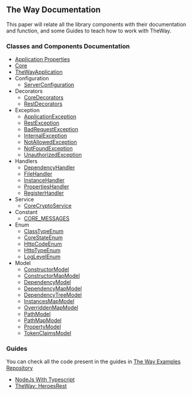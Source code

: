 ## The Way Documentation

This paper will relate all the library components with their documentation and function, and some Guides to teach how to work with TheWay.

### Classes and Components Documentation

 - [Application Properties](the-way/core/application-properties.md)
 - [Core](the-way/core/core.md)
 - [TheWayApplication](the-way/core/the-way-application.md)
 - Configuration
    - [ServerConfiguration](the-way/core/configuration/server-configuration.md)
 - Decorators
    - [CoreDecorators](the-way/core/decorator/core-decorators.md)
    - [RestDecorators](the-way/core/decorator/rest-decorators.md)
 - Exception
    - [ApplicationException](the-way/core/exception/application-exception.md)
    - [RestException](the-way/core/exception/rest-exception.md)
    - [BadRequestException](the-way/core/exception/bad-request-exception.md)
    - [InternalException](the-way/core/exception/internal-exception.md)
    - [NotAllowedException](the-way/core/exception/not-allowed-exception.md)
    - [NotFoundException](the-way/core/exception/not-found-exception.md)
    - [UnauthorizedException](the-way/core/exception/unauthorized.exception.md)
 - Handlers
    - [DependencyHandler](the-way/core/handler/dependency-handler.md)
    - [FileHandler](the-way/core/handler/file-handler.md)
    - [InstanceHandler](the-way/core/handler/instance-handler.md)
    - [PropertiesHandler](the-way/core/handler/properties-handler.md)
    - [RegisterHandler](the-way/core/handler/register-handler.md)
 - Service
    - [CoreCryptoService](the-way/core/service/core-crypto-service-doc.md)
 - Constant
    - [CORE_MESSAGES](the-way/core/shared/constant/core-messages-constant.md)
 - Enum
    - [ClassTypeEnum](the-way/core/shared/enum/class-type-enum.md)
    - [CoreStateEnum](the-way/core/shared/enum/core-state-enum.md)
    - [HttpCodeEnum](the-way/core/shared/enum/http-code-enum.md)
    - [HttpTypeEnum](the-way/core/shared/enum/http-type-enum.md)
    - [LogLevelEnum](the-way/core/shared/enum/log-level-enum.md)
 - Model
    - [ConstructorModel](the-way/core/shared/model/constructor-model.md)
    - [ConstructorMapModel](the-way/core/shared/model/constructor-map-model.md)
    - [DependencyModel](the-way/core/shared/model/dependency-model.md)
    - [DependencyMapModel](the-way/core/shared/model/dependency-map-model.md)
    - [DependencyTreeModel](the-way/core/shared/model/dependency-tree-model.md)
    - [InstancesMapModel](the-way/core/shared/model/instances-map-model.md)
    - [OverriddenMapModel](the-way/core/shared/model/overridden-map-model.md)
    - [PathModel](the-way/core/shared/model/path-model.md)
    - [PathMapModel](the-way/core/shared/model/path-map-model.md)
    - [PropertyModel](the-way/core/shared/model/property-model.md)
    - [TokenClaimsModel](the-way/core/shared/model/token-claims-model.md)

### Guides

You can check all the code present in the guides in [The Way Examples Repository](https://github.com/umberware/the-way-examples)

 - [NodeJs With Typescript](guides/node-typescript-guide.md)
 - [TheWay: HeroesRest](guides/the-way-heroes-rest.md)